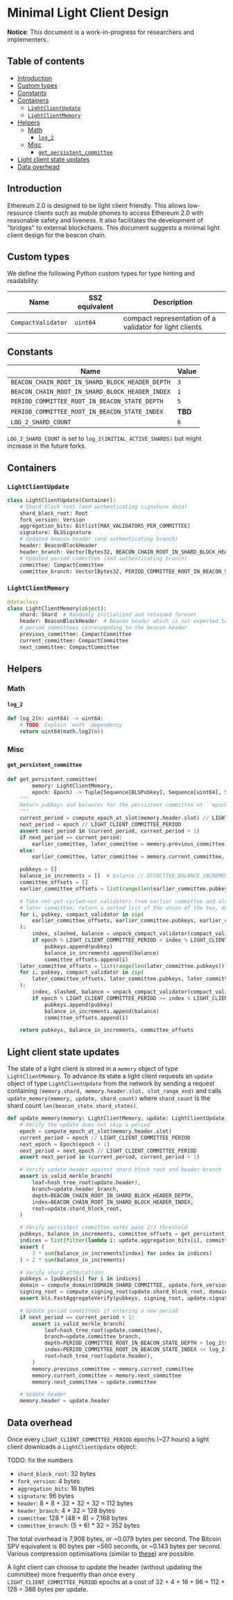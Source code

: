 # Minimal Light Client Design

**Notice**: This document is a work-in-progress for researchers and implementers.

## Table of contents

<!-- TOC -->
<!-- START doctoc generated TOC please keep comment here to allow auto update -->
<!-- DON'T EDIT THIS SECTION, INSTEAD RE-RUN doctoc TO UPDATE -->


- [Introduction](#introduction)
- [Custom types](#custom-types)
- [Constants](#constants)
- [Containers](#containers)
  - [`LightClientUpdate`](#lightclientupdate)
  - [`LightClientMemory`](#lightclientmemory)
- [Helpers](#helpers)
  - [Math](#math)
    - [`log_2`](#log_2)
  - [Misc](#misc)
    - [`get_persistent_committee`](#get_persistent_committee)
- [Light client state updates](#light-client-state-updates)
- [Data overhead](#data-overhead)

<!-- END doctoc generated TOC please keep comment here to allow auto update -->
<!-- /TOC -->

## Introduction

Ethereum 2.0 is designed to be light client friendly. This allows low-resource clients such as mobile phones to access Ethereum 2.0 with reasonable safety and liveness. It also facilitates the development of "bridges" to external blockchains. This document suggests a minimal light client design for the beacon chain.

## Custom types

We define the following Python custom types for type hinting and readability:

| Name | SSZ equivalent | Description |
| - | - | - |
| `CompactValidator` | `uint64` | compact representation of a validator for light clients |

## Constants

| Name | Value |
| - | - |
| `BEACON_CHAIN_ROOT_IN_SHARD_BLOCK_HEADER_DEPTH` | `3` |
| `BEACON_CHAIN_ROOT_IN_SHARD_BLOCK_HEADER_INDEX` | `1` |
| `PERIOD_COMMITTEE_ROOT_IN_BEACON_STATE_DEPTH` | `5` |
| `PERIOD_COMMITTEE_ROOT_IN_BEACON_STATE_INDEX` | **TBD** |
| `LOG_2_SHARD_COUNT` | `6` |

`LOG_2_SHARD_COUNT` is set to `log_2(INITIAL_ACTIVE_SHARDS)` but might increase in the future forks.

## Containers

### `LightClientUpdate`

```python
class LightClientUpdate(Container):
    # Shard block root (and authenticating signature data)
    shard_block_root: Root
    fork_version: Version
    aggregation_bits: Bitlist[MAX_VALIDATORS_PER_COMMITTEE]
    signature: BLSSignature
    # Updated beacon header (and authenticating branch)
    header: BeaconBlockHeader
    header_branch: Vector[Bytes32, BEACON_CHAIN_ROOT_IN_SHARD_BLOCK_HEADER_DEPTH]
    # Updated period committee (and authenticating branch)
    committee: CompactCommittee
    committee_branch: Vector[Bytes32, PERIOD_COMMITTEE_ROOT_IN_BEACON_STATE_DEPTH + LOG_2_SHARD_COUNT]
```

### `LightClientMemory`

```python
@dataclass
class LightClientMemory(object):
    shard: Shard  # Randomly initialized and retained forever
    header: BeaconBlockHeader  # Beacon header which is not expected to revert
    # period committees corresponding to the beacon header
    previous_committee: CompactCommittee
    current_committee: CompactCommittee
    next_committee: CompactCommittee
```

## Helpers

### Math

#### `log_2`

```python
def log_2(n: uint64) -> uint64:
    # TODO: Explain `math` dependency
    return uint64(math.log2(n))
```

### Misc

#### `get_persistent_committee`

```python
def get_persistent_committee(
        memory: LightClientMemory,
        epoch: Epoch) -> Tuple[Sequence[BLSPubkey], Sequence[uint64], Sequence[uint64]]:
    """
    Return pubkeys and balances for the persistent committee at ``epoch``.
    """
    current_period = compute_epoch_at_slot(memory.header.slot) // LIGHT_CLIENT_COMMITTEE_PERIOD
    next_period = epoch // LIGHT_CLIENT_COMMITTEE_PERIOD
    assert next_period in (current_period, current_period + 1)
    if next_period == current_period:
        earlier_committee, later_committee = memory.previous_committee, memory.current_committee
    else:
        earlier_committee, later_committee = memory.current_committee, memory.next_committee

    pubkeys = []
    balance_in_increments = []  # balance // EFFECTIVE_BALANCE_INCREMENT
    committee_offsets = []
    earlier_committee_offsets = list(range(len(earlier_committee.pubkeys)))

    # Take not-yet-cycled-out validators from earlier committee and already-cycled-in validators from
    # later committee; return a sorted list of the union of the two, deduplicated.
    for i, pubkey, compact_validator in zip(
        earlier_committee_offsets, earlier_committee.pubkeys, earlier_committee.compact_validators
    ):
        index, slashed, balance = unpack_compact_validator(compact_validator)
        if epoch % LIGHT_CLIENT_COMMITTEE_PERIOD < index % LIGHT_CLIENT_COMMITTEE_PERIOD:
            pubkeys.append(pubkey)
            balance_in_increments.append(balance)
            committee_offsets.append(i)
    later_committee_offsets = list(range(len(later_committee.pubkeys)))
    for i, pubkey, compact_validator in zip(
        later_committee_offsets, later_committee.pubkeys, later_committee.compact_validators
    ):
        index, slashed, balance = unpack_compact_validator(compact_validator)
        if epoch % LIGHT_CLIENT_COMMITTEE_PERIOD >= index % LIGHT_CLIENT_COMMITTEE_PERIOD and pubkey not in pubkeys:
            pubkeys.append(pubkey)
            balance_in_increments.append(balance)
            committee_offsets.append(i)

    return pubkeys, balance_in_increments, committee_offsets
```

## Light client state updates

The state of a light client is stored in a `memory` object of type `LightClientMemory`. To advance its state a light client requests an `update` object of type `LightClientUpdate` from the network by sending a request containing `(memory.shard, memory.header.slot, slot_range_end)` and calls `update_memory(memory, update, shard_count)` where `shard_count` is the shard count `len(beacon_state.shard_states)`.

```python
def update_memory(memory: LightClientMemory, update: LightClientUpdate, shard_count: uint64) -> None:
    # Verify the update does not skip a period
    epoch = compute_epoch_at_slot(memory.header.slot)
    current_period = epoch // LIGHT_CLIENT_COMMITTEE_PERIOD
    next_epoch = Epoch(epoch + 1)
    next_period = next_epoch // LIGHT_CLIENT_COMMITTEE_PERIOD
    assert next_period in (current_period, current_period + 1)  

    # Verify update header against shard block root and header branch
    assert is_valid_merkle_branch(
        leaf=hash_tree_root(update.header),
        branch=update.header_branch,
        depth=BEACON_CHAIN_ROOT_IN_SHARD_BLOCK_HEADER_DEPTH,
        index=BEACON_CHAIN_ROOT_IN_SHARD_BLOCK_HEADER_INDEX,
        root=update.shard_block_root,
    )

    # Verify persistent committee votes pass 2/3 threshold
    pubkeys, balance_in_increments, committee_offsets = get_persistent_committee(memory, next_epoch)
    indices = list(filter(lambda i: update.aggregation_bits[i], committee_offsets))
    assert (
        3 * sum(balance_in_increments[index] for index in indices)
    ) > 2 * sum(balance_in_increments)

    # Verify shard attestations
    pubkeys = [pubkeys[i] for i in indices]
    domain = compute_domain(DOMAIN_SHARD_COMMITTEE, update.fork_version)
    signing_root = compute_signing_root(update.shard_block_root, domain)
    assert bls.FastAggregateVerify(pubkeys, signing_root, update.signature)

    # Update period committees if entering a new period
    if next_period == current_period + 1:
        assert is_valid_merkle_branch(
            leaf=hash_tree_root(update.committee),
            branch=update.committee_branch,
            depth=PERIOD_COMMITTEE_ROOT_IN_BEACON_STATE_DEPTH + log_2(shard_count),
            index=PERIOD_COMMITTEE_ROOT_IN_BEACON_STATE_INDEX << log_2(shard_count) + memory.shard,
            root=hash_tree_root(update.header),
        )
        memory.previous_committee = memory.current_committee
        memory.current_committee = memory.next_committee
        memory.next_committee = update.committee

    # Update header
    memory.header = update.header
```

## Data overhead

Once every `LIGHT_CLIENT_COMMITTEE_PERIOD` epochs (~27 hours) a light client downloads a `LightClientUpdate` object:

TODO: fix the numbers

* `shard_block_root`: 32 bytes
* `fork_version`: 4 bytes
* `aggregation_bits`: 16 bytes
* `signature`: 96 bytes
* `header`: 8 + 8 + 32 + 32 + 32 = 112 bytes
* `header_branch`: 4 * 32 = 128 bytes
* `committee`: 128 * (48 + 8) = 7,168 bytes
* `committee_branch`: (5 + 6) * 32 = 352 bytes

The total overhead is 7,908 bytes, or ~0.079 bytes per second. The Bitcoin SPV equivalent is 80 bytes per ~560 seconds, or ~0.143 bytes per second. Various compression optimisations (similar to [these](https://github.com/RCasatta/compressedheaders)) are possible.

A light client can choose to update the header (without updating the committee) more frequently than once every `LIGHT_CLIENT_COMMITTEE_PERIOD` epochs at a cost of 32 + 4 + 16 + 96 + 112 + 128 = 388 bytes per update.
